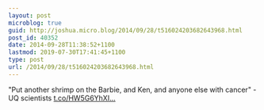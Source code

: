 ```yaml
---
layout: post
microblog: true
guid: http://joshua.micro.blog/2014/09/28/t516024203682643968.html
post_id: 40352
date: 2014-09-28T11:38:52+1100
lastmod: 2019-07-30T17:41:45+1100
type: post
url: /2014/09/28/t516024203682643968.html
---
```

"Put another shrimp on the Barbie, and Ken, and anyone else with cancer" - UQ scientists [t.co/HW5G6YhXI...](http://t.co/HW5G6YhXIN)

